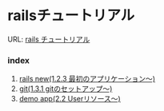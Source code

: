 # railsチュートリアル
URL: [rails チュートリアル](http://railstutorial.jp/)

### index
01. [rails new(1.2.3 最初のアプリケーション〜)](https://github.com/ogyaaaaa/meetups/blob/master/rails_tutorial/01_rails_new.md)
02. [git(1.3.1 gitのセットアップ〜)](https://github.com/ogyaaaaa/meetups/blob/master/rails_tutorial/02_git.md)
03. [demo app(2.2 Userリソース〜)](https://github.com/ogyaaaaa/meetups/blob/master/rails_tutorial/03_demo_app.md)

